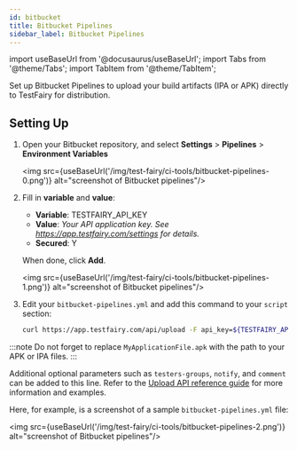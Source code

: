 ```yaml
---
id: bitbucket
title: Bitbucket Pipelines
sidebar_label: Bitbucket Pipelines
---
```


import useBaseUrl from '@docusaurus/useBaseUrl';
import Tabs from '@theme/Tabs';
import TabItem from '@theme/TabItem';

Set up Bitbucket Pipelines to upload your build artifacts (IPA or APK) directly to TestFairy for distribution.

## Setting Up

1. Open your Bitbucket repository, and select **Settings** > **Pipelines** > **Environment Variables**

   <img src={useBaseUrl('/img/test-fairy/ci-tools/bitbucket-pipelines-0.png')} alt="screenshot of Bitbucket pipelines"/>

2. Fill in **variable** and **value**:

   - **Variable**: TESTFAIRY_API_KEY
   - **Value**: _Your API application key. See https://app.testfairy.com/settings for details._
   - **Secured**: Y

   When done, click **Add**.

   <img src={useBaseUrl('/img/test-fairy/ci-tools/bitbucket-pipelines-1.png')} alt="screenshot of Bitbucket pipelines"/>

3. Edit your `bitbucket-pipelines.yml` and add this command to your `script` section:

   ```bash
   curl https://app.testfairy.com/api/upload -F api_key=${TESTFAIRY_API_KEY} -F file=@MyApplicationFile.apk -F format=readable
   ```

:::note
Do not forget to replace `MyApplicationFile.apk` with the path to your APK or IPA files.
:::

Additional optional parameters such as `testers-groups`, `notify`, and `comment` can be added to this line. Refer to the [Upload API reference guide](/test-fairy/api-reference/upload-api) for more information and examples.

Here, for example, is a screenshot of a sample `bitbucket-pipelines.yml` file:

<img src={useBaseUrl('/img/test-fairy/ci-tools/bitbucket-pipelines-2.png')} alt="screenshot of Bitbucket pipelines"/>
